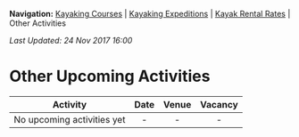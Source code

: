 **Navigation:** [Kayaking Courses](index) &#124; [Kayaking Expeditions](expedition) &#124; [Kayak Rental Rates](rental) &#124; Other Activities

_Last Updated: 24 Nov 2017 16:00_
# Other Upcoming Activities

Activity | Date | Venue | Vacancy
:---:|:---:|:---:|:---:
No upcoming activities yet|-|-|- 

